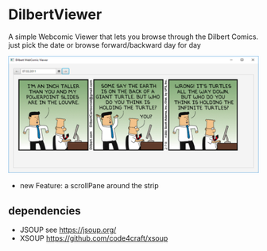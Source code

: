# DilbertViewer
A simple Webcomic Viewer that lets you browse through the
Dilbert Comics. just pick the date or browse forward/backward
day for day

![Image of Screenshot](docs/ScreenShot.png)

- new Feature: a scrollPane around the strip

## dependencies
 - JSOUP see  https://jsoup.org/
 - XSOUP https://github.com/code4craft/xsoup